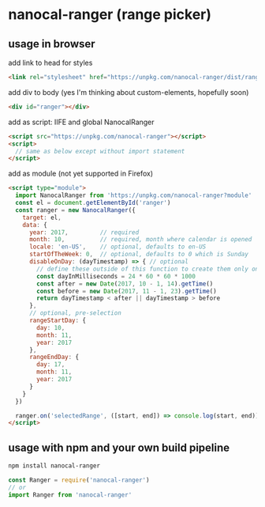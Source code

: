 # nanocal-ranger (range picker)

## usage in browser

add link to head for styles
```html
<link rel="stylesheet" href="https://unpkg.com/nanocal-ranger/dist/ranger.min.css">
```

add div to body (yes I'm thinking about custom-elements, hopefully soon)
```html
<div id="ranger"></div>
```

add as script: IIFE and global NanocalRanger
```html
<script src="https://unpkg.com/nanocal-ranger"></script>
<script>
  // same as below except without import statement
</script>
```

add as module (not yet supported in Firefox)
```html
<script type="module">
  import NanocalRanger from 'https://unpkg.com/nanocal-ranger?module'
  const el = document.getElementById('ranger')
  const ranger = new NanocalRanger({
    target: el,
    data: {
      year: 2017,         // required
      month: 10,          // required, month where calendar is opened
      locale: 'en-US',    // optional, defaults to en-US
      startOfTheWeek: 0,  // optional, defaults to 0 which is Sunday
      disableOnDay: (dayTimestamp) => { // optional
        // define these outside of this function to create them only once
        const dayInMilliseconds = 24 * 60 * 60 * 1000
        const after = new Date(2017, 10 - 1, 14).getTime()
        const before = new Date(2017, 11 - 1, 23).getTime()
        return dayTimestamp < after || dayTimestamp > before
      },
      // optional, pre-selection
      rangeStartDay: {
        day: 10,
        month: 11,
        year: 2017
      },
      rangeEndDay: {
        day: 17,
        month: 11,
        year: 2017
      }
    }
  })

  ranger.on('selectedRange', ([start, end]) => console.log(start, end))
</script>
```

## usage with npm and your own build pipeline

```sh
npm install nanocal-ranger
```

```js
const Ranger = require('nanocal-ranger')
// or
import Ranger from 'nanocal-ranger'
```
